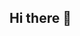 ## Hi there 👋

<!--
**romainbit/romainbit** is a ✨ _special_ ✨ repository because its `README.md` (this file) appears on your GitHub profile.

Here are some ideas to get you started:

- 🔭 I’m currently working on create a new app!
- 🌱 I’m currently learning data science 
- 👯 I’m looking to collaborate on create a new app
- 🤔 I’m looking for help with creating a new app
- 💬 Ask me about nada
- 📫 How to reach me: dont reach me
- 😄 Pronouns: he him
- ⚡ Fun fact: squirrels hide and lose 90 % of their nuts, helping to grow forests. 
-->
